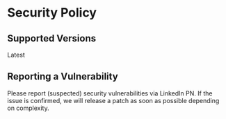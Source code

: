# Security Policy

## Supported Versions

Latest

## Reporting a Vulnerability

Please report (suspected) security vulnerabilities via LinkedIn PN.
If the issue is confirmed, we will release a patch as soon
as possible depending on complexity.